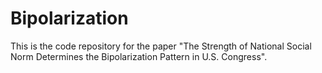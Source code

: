 # Bipolarization

This is the code repository for the paper "The Strength of National Social Norm Determines the Bipolarization Pattern in U.S. Congress".
